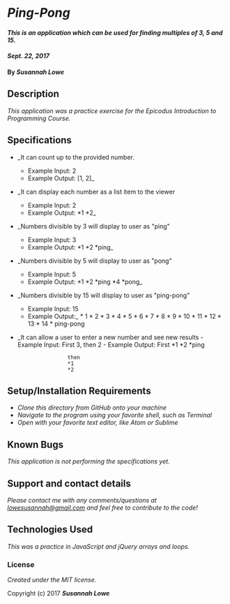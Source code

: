 # _Ping-Pong_

#### _This is an application which can be used for finding multiples of 3, 5 and 15._

#### _Sept. 22, 2017_

#### By _**Susannah Lowe**_

## Description

_This application was a practice exercise for the Epicodus Introduction to Programming Course._

## Specifications
* _It can count up to the provided number.
    - Example Input: 2
    - Example Output: [1, 2]_


* _It can display each number as a list item to the viewer
    - Example Input: 2
    - Example Output: *1
                      *2_

* _Numbers divisible by 3 will display to user as "ping"
    - Example Input: 3
    - Example Output: *1
                      *2
                      *ping_

* _Numbers divisible by 5 will display to user as "pong"
    - Example Input: 5
    - Example Output: *1
                      *2
                      *ping
                      *4
                      *pong_

* _Numbers divisible by 15 will display to user as "ping-pong"
    - Example Input: 15
    - Example Output:_
                      * 1
                      * 2
                      * 3
                      * 4
                      * 5
                      * 6
                      * 7
                      * 8
                      * 9
                      * 10
                      * 11
                      * 12
                      * 13
                      * 14
                      * ping-pong

* _It can allow a user to enter a new number and see new results
      - Example Input: First 3, then 2
      - Example Output: First
                      *1
                      *2
                      *ping

                      then
                      *1
                      *2

## Setup/Installation Requirements

* _Clone this directory from GitHub onto your machine_
* _Navigate to the program using your favorite shell, such as Terminal_
* _Open with your favorite text editor, like Atom or Sublime_


## Known Bugs

_This application is not performing the specifications yet._

## Support and contact details

_Please contact me with any comments/questions at lowesusannah@gmail.com and feel free to contribute to the code!_

## Technologies Used

_This was a practice in JavaScript and jQuery arrays and loops._

### License

*Created under the MIT license.*

Copyright (c) 2017 **_Susannah Lowe_**
